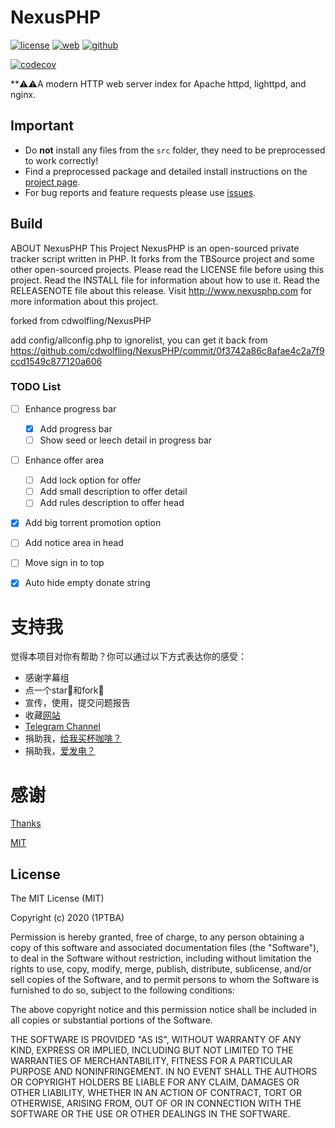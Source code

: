 # NexusPHP

[![license][license-img]][github] [![web][web-img]][web] [![github][github-img]][github]

[![codecov](https://codecov.io/gh/tgbot-collection/YYeTsBot/branch/master/graph/badge.svg?token=ZL1GCIF95D)](https://github.com/Joyist2021/NexusPHP-1PTBA)

**⚠️⚠️A modern HTTP web server index for Apache httpd, lighttpd, and nginx.


## Important

* Do **not** install any files from the `src` folder, they need to be
  preprocessed to work correctly!
* Find a preprocessed package and detailed install instructions on the
  [project page][web].
* For bug reports and feature requests please use [issues][github-issues].


## Build

ABOUT NexusPHP
This Project NexusPHP is an open-sourced private tracker script written in PHP.
It forks from the TBSource project and some other open-sourced projects.
Please read the LICENSE file before using this project.
Read the INSTALL file for information about how to use it.
Read the RELEASENOTE file about this release.
Visit http://www.nexusphp.com for more information about this project.

forked from cdwolfling/NexusPHP

add config/allconfig.php to ignorelist, you can get it back from https://github.com/cdwolfling/NexusPHP/commit/0f3742a86c8afae4c2a7f9ccd1549c877120a606

### TODO List
- [ ] Enhance progress bar
  - [x] Add progress bar
  - [ ] Show seed or leech detail in progress bar
- [ ] Enhance offer area
  - [ ] Add lock option for offer
  - [ ] Add small description to offer detail
  - [ ] Add rules description to offer head
- [x] Add big torrent promotion option
- [ ] Add notice area in head
- [ ] Move sign in to top
- [x] Auto hide empty donate string


# 支持我

觉得本项目对你有帮助？你可以通过以下方式表达你的感受：

* 感谢字幕组
* 点一个star🌟和fork🍴
* 宣传，使用，提交问题报告
* 收藏[网站](https://1ptba.com/)
* [Telegram Channel](https://t.me/1ptba)
* 捐助我，[给我买杯咖啡？](https://1ptba.com/donate.php)
* 捐助我，[爱发电？](https://1ptba.com/donate.php)

# 感谢
[Thanks](THANKS.md)

[MIT](LICENSE)
## License

The MIT License (MIT)

Copyright (c) 2020 (1PTBA)

Permission is hereby granted, free of charge, to any person obtaining a copy
of this software and associated documentation files (the "Software"), to deal
in the Software without restriction, including without limitation the rights
to use, copy, modify, merge, publish, distribute, sublicense, and/or sell
copies of the Software, and to permit persons to whom the Software is
furnished to do so, subject to the following conditions:

The above copyright notice and this permission notice shall be included in
all copies or substantial portions of the Software.

THE SOFTWARE IS PROVIDED "AS IS", WITHOUT WARRANTY OF ANY KIND, EXPRESS OR
IMPLIED, INCLUDING BUT NOT LIMITED TO THE WARRANTIES OF MERCHANTABILITY,
FITNESS FOR A PARTICULAR PURPOSE AND NONINFRINGEMENT. IN NO EVENT SHALL THE
AUTHORS OR COPYRIGHT HOLDERS BE LIABLE FOR ANY CLAIM, DAMAGES OR OTHER
LIABILITY, WHETHER IN AN ACTION OF CONTRACT, TORT OR OTHERWISE, ARISING FROM,
OUT OF OR IN CONNECTION WITH THE SOFTWARE OR THE USE OR OTHER DEALINGS IN
THE SOFTWARE.



[web]: https://1ptba.com/
[github]: https://github.com/Joyist2021/NexusPHP-1PTBA
[github-issues]: https://github.com/Joyist2021/NexusPHP-1PTBA/issues
[release]: https://github.com/Joyist2021/NexusPHP-1PTBA/releases
[develop]: https://github.com/Joyist2021/NexusPHP-1PTBA/develop/
[node]: https://nodejs.org
[material-design-icons]: https://github.com/google/material-design-icons

[license-img]: https://img.shields.io/badge/license-MIT-a0a060.svg?style=flat-square
[web-img]: https://img.shields.io/badge/web-1ptba.com-a0a060.svg?style=flat-square
[github-img]: https://img.shields.io/badge/github-Joyist2021/NexusPHP-a0a060.svg?style=flat-square
